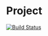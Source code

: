 # Project
[![Build Status](https://travis-ci.org/Nasty8k/Project.svg?branch=develop)](https://travis-ci.org/Nasty8k/Project)
